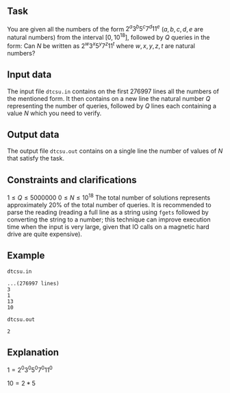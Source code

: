 ## Task

You are given all the numbers of the form $2^a 3^b 5^c 7^d 11^e$ $(a, b, c, d, e$ are natural numbers$)$ from the interval $[0, 10^{18}]$, followed by $Q$ queries in the form: Can $N$ be written as $2^w 3^x 5^y 7^z 11^t$ where $w, x, y, z, t$ are natural numbers?

## Input data

The input file `dtcsu.in` contains on the first $276997$ lines all the numbers of the mentioned form. It then contains on a new line the natural number $Q$ representing the number of queries, followed by $Q$ lines each containing a value $N$ which you need to verify.

## Output data

The output file `dtcsu.out` contains on a single line the number of values of $N$ that satisfy the task.

## Constraints and clarifications

$1 \leq Q \leq 5000000$
$0 \leq N \leq 10^{18}$
The total number of solutions represents approximately $20\%$ of the total number of queries.
It is recommended to parse the reading (reading a full line as a string using `fgets` followed by converting the string to a number; this technique can improve execution time when the input is very large, given that IO calls on a magnetic hard drive are quite expensive).

## Example

`dtcsu.in`
```
...(276997 lines)
3
1
13
10
```

`dtcsu.out`
```
2
```

## Explanation

$1 = 2^0 3^0 5^0 7^0 11^0$

$10 = 2 * 5$